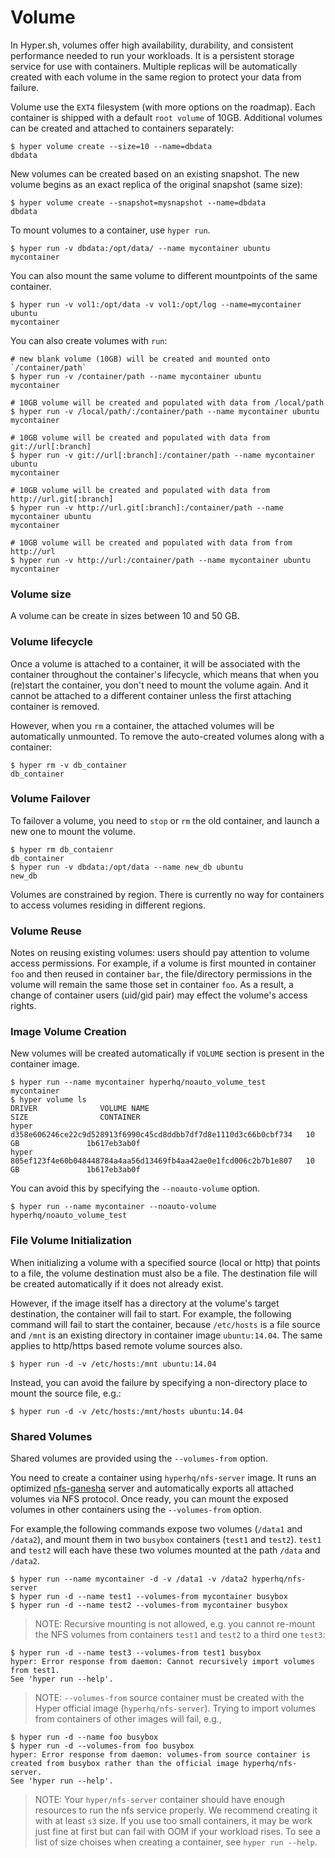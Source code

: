 # Volume

In Hyper.sh, volumes offer high availability, durability, and consistent performance needed to run your workloads. It is a persistent storage service for use with containers.  Multiple replicas will be automatically created with each volume in the same region to protect your data from failure. 

Volume use the `EXT4` filesystem (with more options on the roadmap). Each container is shipped with a default `root volume` of 10GB. Additional volumes can be created and attached to containers separately:

    $ hyper volume create --size=10 --name=dbdata
    dbdata

New volumes can be created based on an existing snapshot. The new volume begins as an exact replica of the original snapshot (same size):

    $ hyper volume create --snapshot=mysnapshot --name=dbdata
    dbdata

To mount volumes to a container, use `hyper run`.

    $ hyper run -v dbdata:/opt/data/ --name mycontainer ubuntu
    mycontainer

You can also mount the same volume to different mountpoints of the same container.

    $ hyper run -v vol1:/opt/data -v vol1:/opt/log --name=mycontainer ubuntu
    mycontainer

You can also create volumes with `run`:

    # new blank volume (10GB) will be created and mounted onto `/container/path`
    $ hyper run -v /container/path --name mycontainer ubuntu
    mycontainer

    # 10GB volume will be created and populated with data from /local/path
    $ hyper run -v /local/path/:/container/path --name mycontainer ubuntu
    mycontainer

    # 10GB volume will be created and populated with data from git://url[:branch]
    $ hyper run -v git://url[:branch]:/container/path --name mycontainer ubuntu
    mycontainer                                                           

    # 10GB volume will be created and populated with data from http://url.git[:branch]
    $ hyper run -v http://url.git[:branch]:/container/path --name mycontainer ubuntu
    mycontainer                                                       

    # 10GB volume will be created and populated with data from from http://url
    $ hyper run -v http://url:/container/path --name mycontainer ubuntu
    mycontainer


### Volume size

A volume can be create in sizes between 10 and 50 GB.

### Volume lifecycle

Once a volume is attached to a container, it will be associated with the container throughout the container's lifecycle, which means that when you (re)start the container, you don't need to mount the volume again. And it cannot be attached to a different container unless the first attaching container is removed.

However, when you `rm` a container, the attached volumes will be automatically unmounted. To remove the auto-created volumes along with a container:

    $ hyper rm -v db_container
    db_container

### Volume Failover

To failover a volume, you need to `stop` or `rm` the old container, and launch a new one to mount the volume.

    $ hyper rm db_contaienr
    db_container
    $ hyper run -v dbdata:/opt/data --name new_db ubuntu
    new_db

Volumes are constrained by region. There is currently no way for containers to access volumes residing in different regions.

### Volume Reuse

Notes on reusing existing volumes: users should pay attention to volume access permissions. For example, if a volume is first mounted in container `foo` and then reused in container `bar`, the file/directory permissions in the volume will remain the same those set in container `foo`. As a result, a change of container users (uid/gid pair) may effect the volume's access rights.

### Image Volume Creation

New volumes will be created automatically if `VOLUME` section is present in the container image.

    $ hyper run --name mycontainer hyperhq/noauto_volume_test
    mycontainer
    $ hyper volume ls
    DRIVER              VOLUME NAME                                                       SIZE                CONTAINER
    hyper               d358e606246ce22c9d528913f6990c45cd8ddbb7df7d8e1110d3c66b0cbf734   10 GB               1b617eb3ab0f
    hyper               805ef123f4e60b048448784a4aa56d13469fb4aa42ae0e1fcd006c2b7b1e807   10 GB               1b617eb3ab0f

You can avoid this by specifying the `--noauto-volume` option.

    $ hyper run --name mycontainer --noauto-volume hyperhq/noauto_volume_test

### File Volume Initialization

When initializing a volume with a specified source (local or http) that points to a file, the volume destination must also be a file. The destination file will be created automatically if it does not already exist.

However, if the image itself has a directory at the volume's target destination, the container will fail to start. For example, the following command will fail to start the container, because `/etc/hosts` is a file source and `/mnt` is an existing directory in container image `ubuntu:14.04`. The same applies to http/https based remote volume sources also.

    $ hyper run -d -v /etc/hosts:/mnt ubuntu:14.04

Instead, you can avoid the failure by specifying a non-directory place to mount the source file, e.g.:

    $ hyper run -d -v /etc/hosts:/mnt/hosts ubuntu:14.04

### Shared Volumes

Shared volumes are provided using the `--volumes-from` option.

You need to create a container using `hyperhq/nfs-server` image. It runs an optimized [nfs-ganesha](https://github.com/nfs-ganesha/nfs-ganesha) server and automatically exports all attached volumes via NFS protocol. Once ready, you can mount the exposed volumes in other containers using the `--volumes-from` option.

For example,the following commands expose two volumes (`/data1` and `/data2`), and mount them in two `busybox` containers (`test1` and `test2`). `test1` and `test2` will each have these two volumes mounted at the path `/data` and `/data2`.

    $ hyper run --name mycontainer -d -v /data1 -v /data2 hyperhq/nfs-server
    $ hyper run -d --name test1 --volumes-from mycontainer busybox
    $ hyper run -d --name test2 --volumes-from mycontainer busybox

> NOTE: Recursive mounting is not allowed, e.g. you cannot re-mount the NFS volumes from containers `test1` and `test2` to a third one `test3`:

    $ hyper run -d --name test3 --volumes-from test1 busybox
    hyper: Error response from daemon: Cannot recursively import volumes from test1.
    See 'hyper run --help'.

> NOTE: `--volumes-from` source container must be created with the Hyper official image (`hyperhq/nfs-server`). Trying to import volumes from containers of other images will fail, e.g.,

    $ hyper run -d --name foo busybox
    $ hyper run -d --volumes-from foo busybox
    hyper: Error response from daemon: volumes-from source container is created from busybox rather than the official image hyperhq/nfs-server.
    See 'hyper run --help'.

> NOTE: Your `hyper/nfs-server` container should have enough resources to run the nfs service properly. We recommend creating it with at least `s3` size. If you use too small containers, it may be work just fine at first but can fail with OOM if your workload rises. To see a list of size choises when creating a container, see `hyper run --help`.
